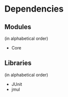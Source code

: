 # Dependencies

## Modules
(in alphabetical order)

* Core

## Libraries
(in alphabetical order)

* JUnit
* jmul
